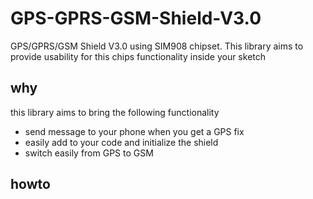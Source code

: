 GPS-GPRS-GSM-Shield-V3.0
========================

GPS/GPRS/GSM Shield V3.0 using SIM908 chipset. This library aims to provide usability for this chips functionality inside your sketch

## why
this library aims to bring the following functionality
* send message to your phone when you get a GPS fix
* easily add to your code and initialize the shield
* switch easily from GPS to GSM


## howto
